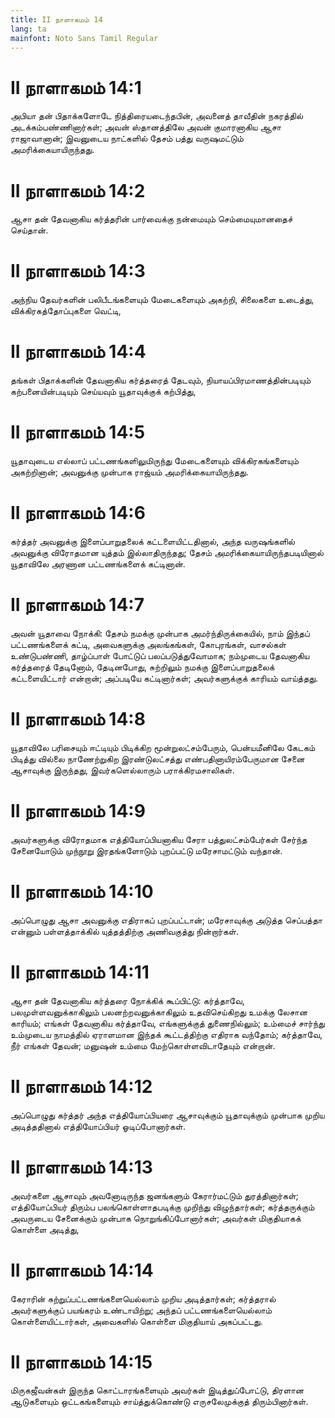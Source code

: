 ```yaml
---
title: II நாளாகமம் 14
lang: ta
mainfont: Noto Sans Tamil Regular
---
```


# II நாளாகமம் 14:1

அபியா தன் பிதாக்களோடே நித்திரையடைந்தபின், அவனைத் தாவீதின் நகரத்தில் அடக்கம்பண்ணினார்கள்; அவன் ஸ்தானத்திலே அவன் குமாரனாகிய ஆசா ராஜாவானான்; இவனுடைய நாட்களில் தேசம் பத்து வருஷமட்டும் அமரிக்கையாயிருந்தது.

# II நாளாகமம் 14:2

ஆசா தன் தேவனாகிய கர்த்தரின் பார்வைக்கு நன்மையும் செம்மையுமானதைச் செய்தான்.

# II நாளாகமம் 14:3

அந்நிய தேவர்களின் பலிபீடங்களையும் மேடைகளையும் அகற்றி, சிலைகளை உடைத்து, விக்கிரகத்தோப்புகளை வெட்டி,

# II நாளாகமம் 14:4

தங்கள் பிதாக்களின் தேவனாகிய கர்த்தரைத் தேடவும், நியாயப்பிரமாணத்தின்படியும் கற்பனையின்படியும் செய்யவும் யூதாவுக்குக் கற்பித்து,

# II நாளாகமம் 14:5

யூதாவுடைய எல்லாப் பட்டணங்களிலுமிருந்து மேடைகளையும் விக்கிரகங்களையும் அகற்றினான்; அவனுக்கு முன்பாக ராஜ்யம் அமரிக்கையாயிருந்தது.

# II நாளாகமம் 14:6

கர்த்தர் அவனுக்கு இளைப்பாறுதலைக் கட்டளையிட்டதினால், அந்த வருஷங்களில் அவனுக்கு விரோதமான யுத்தம் இல்லாதிருந்தது; தேசம் அமரிக்கையாயிருந்தபடியினால் யூதாவிலே அரணான பட்டணங்களைக் கட்டினான்.

# II நாளாகமம் 14:7

அவன் யூதாவை நோக்கி: தேசம் நமக்கு முன்பாக அமர்ந்திருக்கையில், நாம் இந்தப் பட்டணங்களைக் கட்டி, அவைகளுக்கு அலங்கங்கள், கோபுரங்கள், வாசல்கள் உண்டுபண்ணி, தாழ்ப்பாள் போட்டுப் பலப்படுத்துவோமாக; நம்முடைய தேவனாகிய கர்த்தரைத் தேடினோம், தேடினபோது, சுற்றிலும் நமக்கு இளைப்பாறுதலைக் கட்டளையிட்டார் என்றான்; அப்படியே கட்டினார்கள்; அவர்களுக்குக் காரியம் வாய்த்தது.

# II நாளாகமம் 14:8

யூதாவிலே பரிசையும் ஈட்டியும் பிடிக்கிற மூன்றுலட்சம்பேரும், பென்யமீனிலே கேடகம் பிடித்து வில்லை நாணேற்றுகிற இரண்டுலட்சத்து எண்பதினாயிரம்பேருமான சேனை ஆசாவுக்கு இருந்தது, இவர்களெல்லாரும் பராக்கிரமசாலிகள்.

# II நாளாகமம் 14:9

அவர்களுக்கு விரோதமாக எத்தியோப்பியனாகிய சேரா பத்துலட்சம்பேர்கள் சேர்ந்த சேனையோடும் முந்நூறு இரதங்களோடும் புறப்பட்டு மரேசாமட்டும் வந்தான்.

# II நாளாகமம் 14:10

அப்பொழுது ஆசா அவனுக்கு எதிராகப் புறப்பட்டான்; மரேசாவுக்கு அடுத்த செப்பத்தா என்னும் பள்ளத்தாக்கில் யுத்தத்திற்கு அணிவகுத்து நின்றார்கள்.

# II நாளாகமம் 14:11

ஆசா தன் தேவனாகிய கர்த்தரை நோக்கிக் கூப்பிட்டு: கர்த்தாவே, பலமுள்ளவனுக்காகிலும் பலனற்றவனுக்காகிலும் உதவிசெய்கிறது உமக்கு லேசான காரியம்; எங்கள் தேவனாகிய கர்த்தாவே, எங்களுக்குத் துணைநில்லும்; உம்மைச் சார்ந்து உம்முடைய நாமத்தில் ஏராளமான இந்தக் கூட்டத்திற்கு எதிராக வந்தோம்; கர்த்தாவே, நீர் எங்கள் தேவன்; மனுஷன் உம்மை மேற்கொள்ளவிடாதேயும் என்றான்.

# II நாளாகமம் 14:12

அப்பொழுது கர்த்தர் அந்த எத்தியோப்பியரை ஆசாவுக்கும் யூதாவுக்கும் முன்பாக முறிய அடித்ததினால் எத்தியோப்பியர் ஓடிப்போனார்கள்.

# II நாளாகமம் 14:13

அவர்களை ஆசாவும் அவனோடிருந்த ஜனங்களும் கேரார்மட்டும் துரத்தினார்கள்; எத்தியோப்பியர் திரும்ப பலங்கொள்ளாதபடிக்கு முறிந்து விழுந்தார்கள்; கர்த்தருக்கும் அவருடைய சேனைக்கும் முன்பாக நொறுங்கிப்போனார்கள்; அவர்கள் மிகுதியாகக் கொள்ளை அடித்து,

# II நாளாகமம் 14:14

கேராரின் சுற்றுப்பட்டணங்களையெல்லாம் முறிய அடித்தார்கள்; கர்த்தரால் அவர்களுக்குப் பயங்கரம் உண்டாயிற்று; அந்தப் பட்டணங்களையெல்லாம் கொள்ளையிட்டார்கள், அவைகளில் கொள்ளை மிகுதியாய் அகப்பட்டது.

# II நாளாகமம் 14:15

மிருகஜீவன்கள் இருந்த கொட்டாரங்களையும் அவர்கள் இடித்துப்போட்டு, திரளான ஆடுகளையும் ஒட்டகங்களையும் சாய்த்துக்கொண்டு எருசலேமுக்குத் திரும்பினார்கள்.

